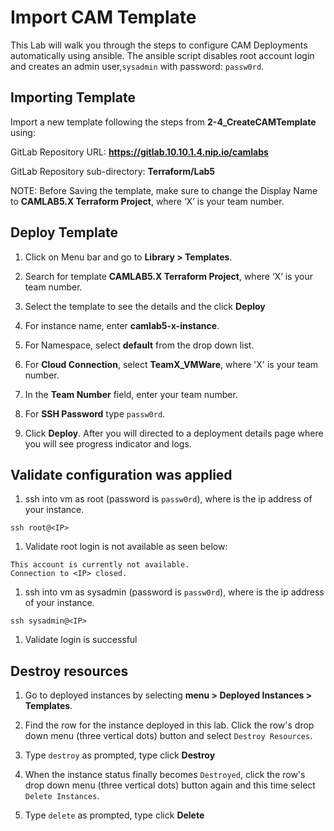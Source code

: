 # Import CAM Template

This Lab will walk you through the steps to configure CAM Deployments automatically using ansible. The ansible script disables root account login and creates an admin user,`sysadmin` with password: `passw0rd`. 

## Importing Template

Import a new template following the steps from **2-4_CreateCAMTemplate** using:

   GitLab Repository URL: **<https://gitlab.10.10.1.4.nip.io/camlabs>**

   GitLab Repository sub-directory: **Terraform/Lab5**

   NOTE: Before Saving the template, make sure to change the Display Name to **CAMLAB5.X Terraform Project**, where ‘X’ is your team number.


## Deploy Template

1. Click on Menu bar and go to **Library > Templates**.

1. Search for template **CAMLAB5.X Terraform Project**, where ‘X’ is your team number.

1. Select the template to see the details and the click **Deploy**

1. For instance name, enter **camlab5-x-instance**.

1. For Namespace, select **default** from the drop down list.

1. For **Cloud Connection**, select **TeamX_VMWare**, where 'X' is your team number.

1. In the **Team Number** field, enter your team number.

1. For **SSH Password** type `passw0rd`.

1. Click **Deploy**. After you will directed to a deployment details page where you will see progress indicator and logs.


## Validate configuration was applied

1. ssh into vm as root (password is `passw0rd`), where <IP> is the ip address of your instance.
```
ssh root@<IP>
```

1. Validate root login is not available as seen below:
```
This account is currently not available.
Connection to <IP> closed.
```

1. ssh into vm as sysadmin (password is `passw0rd`), where <IP> is the ip address of your instance.
```
ssh sysadmin@<IP>
```

1. Validate login is successful


## Destroy resources

1. Go to deployed instances by selecting **menu > Deployed Instances > Templates**.

1. Find the row for the instance deployed in this lab. Click the row's drop down menu (three vertical dots) button and select `Destroy Resources`.

1. Type `destroy` as prompted, type click **Destroy**

1. When the instance status finally becomes `Destroyed`, click the row's drop down menu (three vertical dots) button again and this time select `Delete Instances`.

1. Type `delete` as prompted, type click **Delete**
